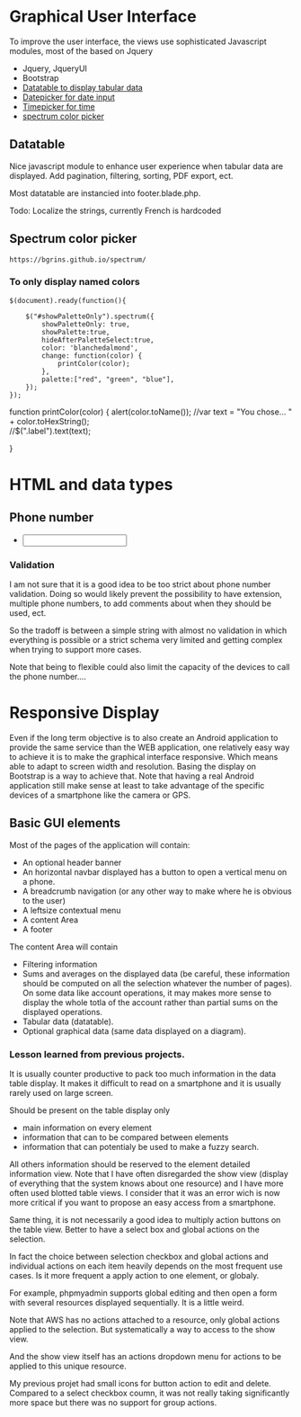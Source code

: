 # Graphical User Interface

To improve the user interface, the views use sophisticated Javascript modules, most of the based on Jquery

* Jquery, JqueryUI
* Bootstrap
* [Datatable to display tabular data](https://datatables.net/)
* [Datepicker for date input](https://jqueryui.com/datepicker/)
* [Timepicker for time](https://timepicker.co/) 
* [spectrum color picker](https://github.com/seballot/spectrum)

## Datatable

Nice javascript module to enhance user experience when tabular data are displayed. Add pagination, filtering, sorting, PDF export, ect.

Most datatable are instancied into footer.blade.php.

Todo: Localize the strings, currently French is hardcoded

    
## Spectrum color picker

    https://bgrins.github.io/spectrum/
    

### To only display named colors

    $(document).ready(function(){

        $("#showPaletteOnly").spectrum({
            showPaletteOnly: true,
            showPalette:true,
            hideAfterPaletteSelect:true,
            color: 'blanchedalmond',
            change: function(color) {
                printColor(color);
            },
            palette:["red", "green", "blue"],
        });
    });

function printColor(color) {
alert(color.toName());
   //var text = "You chose... " + color.toHexString();    
   //$(".label").text(text);
    
}
</script>

# HTML and data types

## Phone number

* <input type="tel">

### Validation

I am not sure that it is a good idea to be too strict about phone number validation. Doing so would likely prevent the possibility  to have extension, multiple phone numbers, to add comments about when they should be used, ect.

So the tradoff is between a simple string with almost no validation in which everything is possible or a strict schema very limited and getting complex when trying to support more cases.

Note that being to flexible could also limit the capacity of the devices to call the phone number....

# Responsive Display

Even if the long term objective is to also create an Android application to provide the same service than the WEB application, one relatively easy way to achieve it is to make the graphical interface responsive. Which means able to adapt to screen width and resolution. Basing the display on Bootstrap is a way to achieve that. Note that having a real Android application still make sense at least to take advantage of the specific devices of a smartphone like the camera or GPS.

## Basic GUI elements

Most of the pages of the application will contain:

* An optional header banner
* An horizontal navbar displayed has a button to open a vertical menu on a phone.
* A breadcrumb navigation (or any other way to make where he is obvious to the user)
* A leftsize contextual menu
* A content Area
* A footer

The content Area will contain
* Filtering information
* Sums and averages on the displayed data (be careful, these information should be computed on all the selection whatever the number of pages). On some data like account operations, it may makes more sense to display the whole totla of the account rather than partial sums on the displayed operations.
* Tabular data (datatable).
* Optional graphical data (same data displayed on a diagram).

### Lesson learned from previous projects.

It is usually counter productive to pack too much information in the data table display. It makes it difficult to read on a smartphone and it is usually rarely used
on large screen.

Should be present on the table display only 
* main information on every element
* information that can to be compared between elements
* information that can potentialy be used to make a fuzzy search. 

All others information should be reserved to the element detailed information view. Note that I have often disregarded the show view (display of everything that the system knows about one resource) and I have more often used blotted table views. I consider that it was an error wich is now more critical if you want to propose an easy access from a smartphone.

Same thing, it is not necessarily a good idea to multiply action buttons on the table view. Better to have a select box and global actions on the selection.

In fact the choice between selection checkbox and global actions and individual actions on each item heavily depends on the most frequent use cases. Is it more frequent a apply action to one element, or globaly.

For example, phpmyadmin supports global editing and then open a form with several resources displayed sequentially. It is a little weird.

Note that AWS has no actions attached to a resource, only global actions applied to the selection. But systematically a way to access to the show view.

And the show view itself has an actions dropdown menu for actions to be applied to this unique resource.

My previous projet had small icons for button action to edit and delete. Compared to a select checkbox coumn, it was not really taking significantly more space but there was no support for group actions.